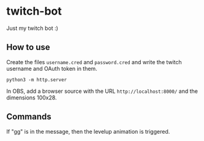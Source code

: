 # twitch-bot
Just my twitch bot :)


## How to use

Create the files `username.cred` and `password.cred` and write the twitch username and OAuth token in them. 

```shell
python3 -m http.server
```

In OBS, add a browser source with the URL `http://localhost:8000/` and the dimensions 100x28.


## Commands

If "gg" is in the message, then the levelup animation is triggered.
